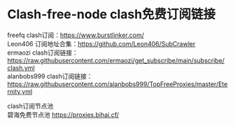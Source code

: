 # Clash-free-node clash免费订阅链接
freefq    clash订阅：https://www.burstlinker.com/  
Leon406    订阅地址合集：https://github.com/Leon406/SubCrawler  
ermaozi    clash订阅链接：https://raw.githubusercontent.com/ermaozi/get_subscribe/main/subscribe/clash.yml  
alanbobs999    clash订阅链接：https://raw.githubusercontent.com/alanbobs999/TopFreeProxies/master/Eternity.yml  
  
clash订阅节点池  
碧海免费节点池    https://proxies.bihai.cf/  

